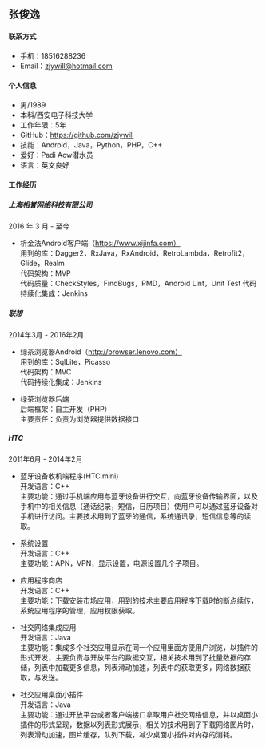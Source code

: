 张俊逸
--------------------------
#### 联系方式
- 手机：18516288236
- Email：zjywill@hotmail.com
#### 个人信息
- 男/1989
- 本科/西安电子科技大学
- 工作年限：5年
- GitHub：https://github.com/zjywill  
- 技能：Android，Java，Python，PHP，C++
- 爱好：Padi Aow潜水员
- 语言：英文良好


#### 工作经历

##### 上海相誉网络科技有限公司
2016 年 3 月 - 至今
- 析金法Android客户端（https://www.xijinfa.com）  
  用到的库：Dagger2，RxJava，RxAndroid，RetroLambda，Retrofit2，Glide，Realm  
  代码架构：MVP  
  代码质量：CheckStyles，FindBugs，PMD，Android Lint，Unit Test
  代码持续化集成：Jenkins
##### 联想
2014年3月 - 2016年2月
- 绿茶浏览器Android（http://browser.lenovo.com）  
  用到的库：SqlLite，Picasso  
  代码架构：MVC   
  代码持续化集成：Jenkins  
  
- 绿茶浏览器后端  
  后端框架：自主开发（PHP）  
  主要责任：负责为浏览器提供数据接口
##### HTC
2011年6月 - 2014年2月
- 蓝牙设备收机端程序(HTC mini)  
  开发语言：C++  
  主要功能：通过手机端应用与蓝牙设备进行交互，向蓝牙设备传输界面，以及手机中的相关信息（通话纪录，短信，日历项目）使用户可以通过蓝牙设备对手机进行访问。主要技术用到了蓝牙的通信，系统通讯录，短信信息等的读取。  
- 系统设置  
  开发语言：C++  
  主要功能：APN，VPN，显示设置，电源设置几个子项目。
- 应用程序商店  
  开发语言：C++  
  主要功能：下载安装市场应用，用到的技术主要应用程序下载时的断点续传，系统应用程序的管理，应用权限获取。
- 社交网络集成应用  
  开发语言：Java  
  主要功能：集成多个社交应用显示在同一个应用里面方便用户浏览，以插件的形式开发，主要负责与开放平台的数据交互，相关技术用到了批量数据的存储，列表中加载更多信息，列表滑动加速，列表中的获取更多，网络数据获取，与发送。 
  
- 社交应用桌面小插件  
  开发语言：Java  
  主要功能：通过开放平台或者客户端接口拿取用户社交网络信息，并以桌面小插件的形式呈现，数据以列表形式展示，相关的技术用到了下载网络图片时，列表滑动加速，图片缓存，队列下载，减少桌面小插件对内存的消耗。
